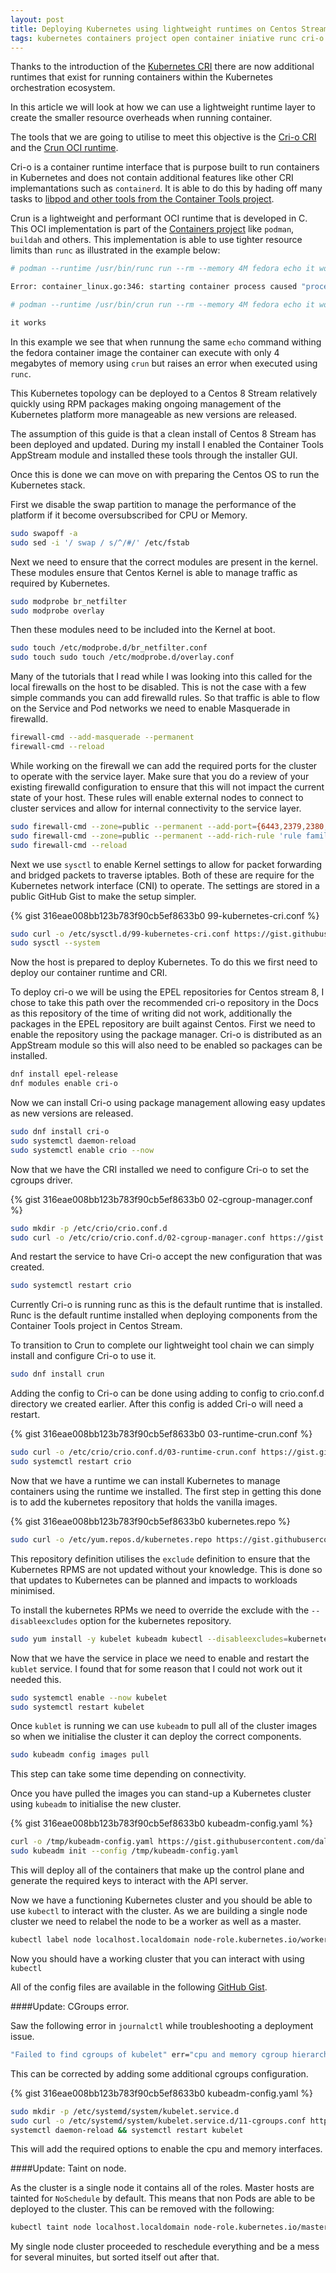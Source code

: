 ```yaml
---
layout: post
title: Deploying Kubernetes using lightweight runtimes on Centos Stream 8 
tags: kubernetes containers project open container iniative runc cri-o crun
---
```



Thanks to the introduction of the [Kubernetes CRI](https://kubernetes.io/blog/2016/12/container-runtime-interface-cri-in-kubernetes/) there are now additional runtimes that exist for running containers within the Kubernetes orchestration ecosystem. 

In this article we will look at how we can use a lightweight runtime layer to create the smaller resource overheads when running container. 

The tools that we are going to utilise to meet this objective is the [Cri-o CRI](https://cri-o.io/) and the [Crun OCI runtime](https://github.com/containers/crun#crun). 

Cri-o is a container runtime interface that is purpose built to run containers in Kubernetes and does not contain additional features like other CRI implemantations such as `containerd`. It is able to do this by hading off many tasks to [libpod and other tools from the Container Tools project](https://www.capitalone.com/tech/cloud/container-runtime/). 

Crun is a lightweight and performant OCI runtime that is developed in C. This OCI implementation is part of the [Containers project](https://github.com/containers) like `podman`, `buildah` and others. This implementation is able to use tighter resource limits than `runc` as illustrated in the example below:  

```bash
# podman --runtime /usr/bin/runc run --rm --memory 4M fedora echo it works

Error: container_linux.go:346: starting container process caused "process_linux.go:327: getting pipe fds for pid 13859 caused \"readlink /proc/13859/fd/0: no such file or directory\"": OCI runtime command not found error

# podman --runtime /usr/bin/crun run --rm --memory 4M fedora echo it works

it works
```

In this example we see that when runnung the same `echo` command withing the fedora container image the container can execute with only 4 megabytes of memory using `crun` but raises an error when executed using `runc`.

This Kubernetes topology can be deployed to a Centos 8 Stream relatively quickly using RPM packages making ongoing management of the Kubernetes platform more manageable as new versions are released. 

The assumption of this guide is that a clean install of Centos 8 Stream has been deployed and updated. During my install I enabled the Container Tools AppStream module and installed these tools through the installer GUI.   

Once this is done we can move on with preparing the Centos OS to run the Kubernetes stack. 

First we disable the swap partition to manage the performance of the platform if it become oversubscribed for CPU or Memory. 

```bash
sudo swapoff -a
sudo sed -i '/ swap / s/^/#/' /etc/fstab
```

Next we need to ensure that the correct modules are present in the kernel. These modules ensure that Centos Kernel is able to manage traffic as required by Kubernetes. 

```bash
sudo modprobe br_netfilter
sudo modprobe overlay
```

Then these modules need to be included into the Kernel at boot. 

```bash
sudo touch /etc/modprobe.d/br_netfilter.conf
sudo touch sudo touch /etc/modprobe.d/overlay.conf
```

Many of the tutorials that I read while I was looking into this called for the local firewalls on the host to be disabled. This is not the case with a few simple commands you can add firewalld rules. 
So that traffic is able to flow on the Service and Pod networks we need to enable Masquerade in firewalld. 

```bash
firewall-cmd --add-masquerade --permanent
firewall-cmd --reload
```

While working on the firewall we can add the required ports for the cluster to operate with the service layer. Make sure that you do a review of your existing firewalld configuration to ensure that this will not impact the current state of your host. 
These rules will enable external nodes to connect to cluster services and allow for internal connectivity to the service layer.

```bash
sudo firewall-cmd --zone=public --permanent --add-port={6443,2379,2380,10250,10251,10252}/tcp
sudo firewall-cmd --zone=public --permanent --add-rich-rule 'rule family=ipv4 source address=172.17.0.0/16 accept'
sudo firewall-cmd --reload
```

Next we use `sysctl` to enable Kernel settings to allow for packet forwarding and bridged packets to traverse iptables. Both of these are require for the Kubernetes network interface (CNI) to operate. The settings are stored in a public GitHub Gist to make the setup simpler. 

{% gist 316eae008bb123b783f90cb5ef8633b0 99-kubernetes-cri.conf %}

```bash
sudo curl -o /etc/sysctl.d/99-kubernetes-cri.conf https://gist.githubusercontent.com/dalethestirling/316eae008bb123b783f90cb5ef8633b0/raw/56b34f93fb0528aa6818141fbd3e0f5f36db39b1/99-kubernetes-cri.conf
sudo sysctl --system
```

Now the host is prepared to deploy Kubernetes. To do this we first need to deploy our container runtime and CRI.

To deploy cri-o we will be using the EPEL repositories for Centos stream 8, I chose to take this path over the recommended cri-o repository in the Docs as this repository of the time of writing did not work, additionally the packages in the EPEL repository are built against Centos. 
First we need to enable the repository using the package manager. Cri-o is distributed as an AppStream module so this will also need to be enabled so packages can be installed. 

```bash
dnf install epel-release
dnf modules enable cri-o
```

Now we can install Cri-o using package management allowing easy updates as new versions are released.

```bash
sudo dnf install cri-o
sudo systemctl daemon-reload
sudo systemctl enable crio --now
```

Now that we have the CRI installed we need to configure Cri-o to set the cgroups driver. 

{% gist 316eae008bb123b783f90cb5ef8633b0 02-cgroup-manager.conf %}

```bash
sudo mkdir -p /etc/crio/crio.conf.d
sudo curl -o /etc/crio/crio.conf.d/02-cgroup-manager.conf https://gist.githubusercontent.com/dalethestirling/316eae008bb123b783f90cb5ef8633b0/raw/a0881b89a86420b874d6716205d669c0dbdd63cd/02-cgroup-manager.conf
```

And restart the service to have Cri-o accept the new configuration that was created.

```bash
sudo systemctl restart crio
```

Currently Cri-o is running runc as this is the default runtime that is installed. Runc is the default runtime installed when deploying components from the Container Tools project in Centos Stream. 

To transition to Crun to complete our lightweight tool chain we can simply install and configure Cri-o to use it.

```bash
sudo dnf install crun
```

Adding the config to Cri-o can be done using adding to config to crio.conf.d directory we created earlier. After this config is added Cri-o will need a restart. 

{% gist 316eae008bb123b783f90cb5ef8633b0 03-runtime-crun.conf %}

```bash
sudo curl -o /etc/crio/crio.conf.d/03-runtime-crun.conf https://gist.githubusercontent.com/dalethestirling/316eae008bb123b783f90cb5ef8633b0/raw/8b019a4e3c607a09d4d80e5989ac56657a72fd08/03-runtime-crun.conf
sudo systemctl restart crio 
```

Now that we have a runtime we can install Kubernetes to manage containers using the runtime we installed. The first step in getting this done is to add the kubernetes repository that holds the vanilla images. 

{% gist 316eae008bb123b783f90cb5ef8633b0 kubernetes.repo %}

```bash
sudo curl -o /etc/yum.repos.d/kubernetes.repo https://gist.githubusercontent.com/dalethestirling/316eae008bb123b783f90cb5ef8633b0/raw/56b34f93fb0528aa6818141fbd3e0f5f36db39b1/kubernetes.repo
```

This repository definition utilises the `exclude` definition to ensure that the Kubernetes RPMS are not updated without your knowledge. This is done so that updates to Kubernetes can be planned and impacts to workloads minimised.

To install the kubernetes RPMs we need to override the exclude with the `--disableexcludes` option for the kubernetes repository.

```bash
sudo yum install -y kubelet kubeadm kubectl --disableexcludes=kubernetes
```

Now that we have the service in place we need to enable and restart the `kublet` service. I found that for some reason that I could not work out it needed this.

```bash
sudo systemctl enable --now kubelet
sudo systemctl restart kubelet
```

Once `kublet` is running we can use `kubeadm` to pull all of the cluster images so when we initialise the cluster it can deploy the correct components. 

```bash
sudo kubeadm config images pull
```

This step can take some time depending on connectivity. 

Once you have pulled the images you can stand-up a Kubernetes cluster using `kubeadm` to initialise the new cluster. 

{% gist 316eae008bb123b783f90cb5ef8633b0 kubeadm-config.yaml %}

```bash
curl -o /tmp/kubeadm-config.yaml https://gist.githubusercontent.com/dalethestirling/316eae008bb123b783f90cb5ef8633b0/raw/08a76210c9cc5e85e005bf812d731a4fcec24932/kubeadm-config.yaml
sudo kubeadm init --config /tmp/kubeadm-config.yaml
```

This will deploy all of the containers that make up the control plane and generate the required keys to interact with the API server. 

Now we have a functioning Kubernetes cluster and you should be able to use `kubectl` to interact with the cluster. As we are building a single node cluster we need to relabel the node to be a worker as well as a master. 

```bash
kubectl label node localhost.localdomain node-role.kubernetes.io/worker=worker
```

Now you should have a working cluster that you can interact with using `kubectl` 

All of the config files are available in the following [GitHub Gist](https://gist.github.com/dalethestirling/316eae008bb123b783f90cb5ef8633b0).

####Update: CGroups error. 

Saw the following error in `journalctl` while troubleshooting a deployment issue. 

```bash
"Failed to find cgroups of kubelet" err="cpu and memory cgroup hierarchy not unified. cpu: /, memory: /system.slice/kubelet.service"
```

This can be corrected by adding some additional cgroups configuration. 

{% gist 316eae008bb123b783f90cb5ef8633b0 kubeadm-config.yaml %}

```bash
sudo mkdir -p /etc/systemd/system/kubelet.service.d
sudo curl -o /etc/systemd/system/kubelet.service.d/11-cgroups.conf https://gist.githubusercontent.com/dalethestirling/316eae008bb123b783f90cb5ef8633b0/raw/1e1ed6922c7f01db971ab21508ad28aba27e5933/11-cgroups.conf
systemctl daemon-reload && systemctl restart kubelet
```
This will add the required options to enable the cpu and memory interfaces. 

####Update: Taint on node.

As the cluster is a single node it contains all of the roles. Master hosts are tainted for `NoSchedule` by default. This means that non Pods are able to be deployed to the cluster. This can be removed with the following:

```bash
kubectl taint node localhost.localdomain node-role.kubernetes.io/master:NoSchedule-
```
My single node cluster proceeded to reschedule everything and be a mess for several minuites, but sorted itself out after that. 
